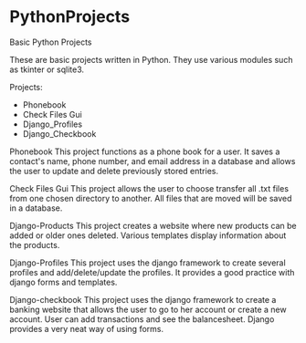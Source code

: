 # PythonProjects
Basic Python Projects

These are basic projects written in Python. They use various modules such as tkinter or sqlite3.

Projects:
- Phonebook
- Check Files Gui
- Django_Profiles
- Django_Checkbook

Phonebook
This project functions as a phone book for a user. It saves a contact's name, phone number, and 
email address in a database and allows the user to update and delete previously stored entries.

Check Files Gui
This project allows the user to choose transfer all .txt files from one chosen directory to another. 
All files that are moved will be saved in a database.

Django-Products
This project creates a website where new products can be added or older ones deleted. Various templates 
display information about the products. 

Django-Profiles
This project uses the django framework to create several profiles and add/delete/update the profiles.
It provides a good practice with django forms and templates.

Django-checkbook
This project uses the django framework to create a banking website that allows the user to go to her 
account or create a new account. User can add transactions and see the balancesheet. Django provides
a very neat way of using forms. 

